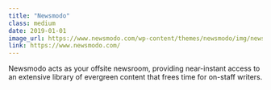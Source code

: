 ```yaml
---
title: "Newsmodo"
class: medium
date: 2019-01-01
image_url: https://www.newsmodo.com/wp-content/themes/newsmodo/img/newsmodo.svg
link: https://www.newsmodo.com/
---
```


Newsmodo acts as your offsite newsroom, providing near-instant access to an extensive library of evergreen content that frees time for on-staff writers.